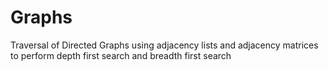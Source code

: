 # Graphs
Traversal of Directed Graphs using adjacency lists and adjacency matrices to perform depth first search and breadth first search
